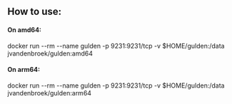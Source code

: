 ## How to use:

#### On amd64:
docker run --rm --name gulden -p 9231:9231/tcp -v $HOME/gulden:/data jvandenbroek/gulden:amd64

#### On arm64:
docker run --rm --name gulden -p 9231:9231/tcp -v $HOME/gulden:/data jvandenbroek/gulden:arm64